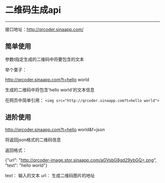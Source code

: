 # 二维码生成api

----

接口地址：http://qrcoder.sinaapp.com/

## 简单使用

参数t指定生成的二维码中将要包含的文本

举个栗子：

http://qrcoder.sinaapp.com?t=hello world

生成的二维码中将包含'hello world'的文本信息

在网页中简单引用：
`<img src="http://qrcoder.sinaapp.com?t=hello world">`


## 进阶使用

http://qrcoder.sinaapp.com?t=hello world&f=json

将返回json格式的二维码信息

返回格式：

{"url": "http://qrcoder-image.stor.sinaapp.com/aGVsbG8gd29ybGQ=.png", "text": "hello world"}

text： 输入的文本
url： 生成二维码图片的地址